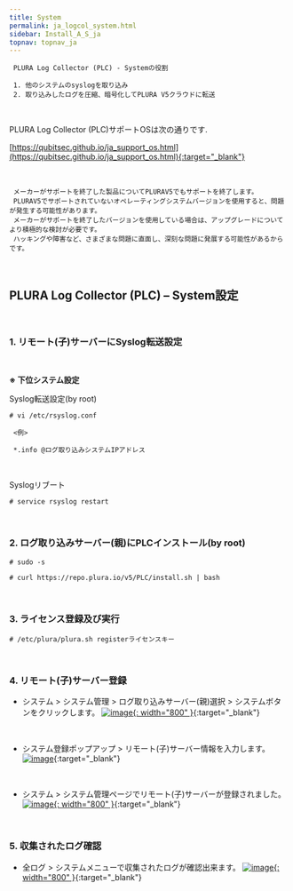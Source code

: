 ```yaml
---
title: System
permalink: ja_logcol_system.html
sidebar: Install_A_S_ja
topnav: topnav_ja
---
```



     PLURA Log Collector (PLC) - Systemの役割

     1. 他のシステムのsyslogを取り込み
     2. 取り込みしたログを圧縮、暗号化してPLURA V5クラウドに転送

<br />

PLURA Log Collector (PLC)サポートOSは次の通りです.

[https://qubitsec.github.io/ja_support_os.html](https://qubitsec.github.io/ja_support_os.html){:target="_blank"}

<br />

     メーカーがサポートを終了した製品についてPLURAV5でもサポートを終了します。
     PLURAV5でサポートされていないオペレーティングシステムバージョンを使用すると、問題が発生する可能性があります。
     メーカーがサポートを終了したバージョンを使用している場合は、アップグレードについてより積極的な検討が必要です。
     ハッキングや障害など、さまざまな問題に直面し、深刻な問題に発展する可能性があるからです。

<br />

## PLURA Log Collector (PLC) – System設定

<br />

### 1. リモート(子)サーバーにSyslog転送設定

<br />

__※ 下位システム設定__

Syslog転送設定(by root)

`# vi /etc/rsyslog.conf`

     <例>

     *.info @ログ取り込みシステムIPアドレス

<br />

Syslogリブート

`# service rsyslog restart`

<br />

### 2. ログ取り込みサーバー(親)にPLCインストール(by root)


`# sudo -s`

`# curl https://repo.plura.io/v5/PLC/install.sh | bash`

<br />

### 3. ライセンス登録及び実行

`# /etc/plura/plura.sh registerライセンスキー`

<br />

### 4. リモート(子)サーバー登録

- システム  > システム管理 > ログ取り込みサーバー(親)選択 > システムボタンをクリックします。
[![image](/docs/images/Ins_G/logCol_system/ja_sys_3.png){: width="800" }](/docs/images/Ins_G/logCol_system/ja_sys_3.png){:target="_blank"}

<br />

- システム登録ポップアップ > リモート(子)サーバー情報を入力します。
[![image](/docs/images/Ins_G/logCol_system/ja_sys_4.png)](/docs/images/Ins_G/logCol_system/ja_sys_4.png){:target="_blank"}

<br />

- システム > システム管理ページでリモート(子)サーバーが登録されました。
[![image](/docs/images/Ins_G/logCol_system/ja_sys_5.png){: width="800" }](/docs/images/Ins_G/logCol_system/ja_sys_5.png){:target="_blank"}

<br />

### 5. 収集されたログ確認

- 全ログ > システムメニューで収集されたログが確認出来ます。
[![image](/docs/images/Ins_G/logCol_system/ja_sys_6.png){: width="800" }](/docs/images/Ins_G/logCol_system/ja_sys_6.png){:target="_blank"}